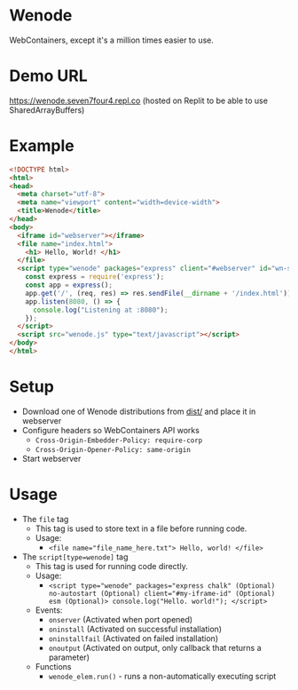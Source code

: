 # Wenode
WebContainers, except it's a million times easier to use.

# Demo URL
https://wenode.seven7four4.repl.co (hosted on Replit to be able to use SharedArrayBuffers)
# Example
```html
<!DOCTYPE html>
<html>
<head>
  <meta charset="utf-8">
  <meta name="viewport" content="width=device-width">
  <title>Wenode</title>
</head>
<body>
  <iframe id="webserver"></iframe>
  <file name="index.html">
    <h1> Hello, World! </h1>
  </file>
  <script type="wenode" packages="express" client="#webserver" id="wn-sc">
    const express = require('express');
    const app = express();
    app.get('/', (req, res) => res.sendFile(__dirname + '/index.html'));
    app.listen(8080, () => {
      console.log("Listening at :8080");
    });
  </script>
  <script src="wenode.js" type="text/javascript"></script>
</body>
</html>
 ```
# Setup
- Download one of Wenode distributions from [dist/](./dist) and place it in webserver
- Configure headers so WebContainers API works
  - `Cross-Origin-Embedder-Policy: require-corp`
  - `Cross-Origin-Opener-Policy: same-origin`
- Start webserver

# Usage
- The `file` tag
  - This tag is used to store text in a file before running code.
  - Usage:
    - `<file name="file_name_here.txt"> Hello, world! </file>`
- The `script[type=wenode]` tag
  - This tag is used for running code directly.
  - Usage:
    - `<script type="wenode" packages="express chalk" (Optional) no-autostart (Optional) client="#my-iframe-id" (Optional) esm (Optional)> console.log("Hello. world!"); </script>`
  - Events:
    - `onserver` (Activated when port opened)
    - `oninstall` (Activated on successful installation)
    - `oninstallfail` (Activated on failed installation) 
    - `onoutput` (Activated on output, only callback that returns a parameter) 
  - Functions
    - `wenode_elem.run()` - runs a non-automatically executing script
